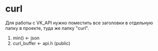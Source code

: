 # curl
Для работы с VK_API нужно поместить все заголовки в отдельную папку в проекте, туда же папку "curl".
1) min() <- json
2) curl_buffer <- api.h (public)
